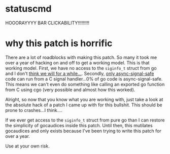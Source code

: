 # statuscmd
HOOORAYYYY BAR CLICKABILITY!!!!!!!!!

# why this patch is horrific
There are a lot of roadblocks with making this patch. So many it took me over a year of hacking on and off to get a working model. This is that working model. First, we have no access to the `siginfo_t` struct from go and I don't [think we will for a while...](https://github.com/golang/go/issues/9764). Secondly, [only async-signal-safe](https://github.com/golang/go/issues/45499) code can run from a C signal handler...0% of go code is async-signal-safe. This means we can't even do something like calling an exported go function from C using cgo (very possible and almost how this worked).

Alright, so now that you know what you are working with, just take a look at the absolute hack of a patch I came up with for this bullshit. This should be prone to crashes...I think....

If we ever get access to the `siginfo_t` struct from pure go than I can restore the simplicity of gocaudices inside this patch. Until then, this mutilates gocaudices and only exists because I've been trying to write this patch for over a year.

Use at your own risk.
